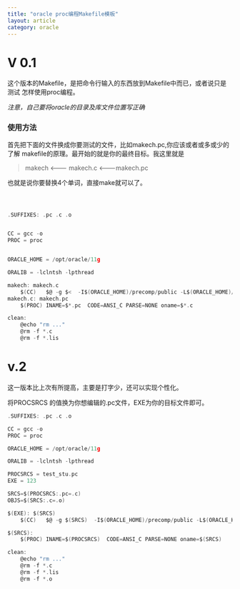```yaml
---
title: "oracle proc编程Makefile模板"
layout: article
category: oracle
---
```


# V 0.1

这个版本的Makefile，是把命令行输入的东西放到Makefile中而已，或者说只是测试
怎样使用proc编程。

<em> 注意，自己要将oracle的目录及库文件位置写正确 </em>

### 使用方法
首先把下面的文件换成你要测试的文件，比如makech.pc,你应该或者或多或少的了解
makefile的原理。最开始的就是你的最终目标。我这里就是

>makech <--- makech.c <---makech.pc

也就是说你要替换4个单词，直接make就可以了。

```c



.SUFFIXES: .pc .c .o


CC = gcc -o
PROC = proc


ORACLE_HOME = /opt/oracle/11g

ORALIB = -lclntsh -lpthread

makech: makech.c
	$(CC)   $@ -g $<  -I$(ORACLE_HOME)/precomp/public -L$(ORACLE_HOME)/lib  $(ORALIB)
makech.c: makech.pc
	$(PROC) INAME=$*.pc  CODE=ANSI_C PARSE=NONE oname=$*.c

clean:
	@echo "rm ..."
	@rm -f *.c
	@rm -f *.lis

```

# v.2
这一版本比上次有所提高，主要是打字少，还可以实现个性化。

将PROCSRCS 的值换为你想编辑的.pc文件，EXE为你的目标文件即可。

```c
.SUFFIXES: .pc .c .o

CC = gcc -o
PROC = proc

ORACLE_HOME = /opt/oracle/11g

ORALIB = -lclntsh -lpthread

PROCSRCS = test_stu.pc
EXE	= 123

SRCS=$(PROCSRCS:.pc=.c)
OBJS=$(SRCS:.c=.o)

$(EXE): $(SRCS)
	$(CC)   $@ -g $(SRCS)  -I$(ORACLE_HOME)/precomp/public -L$(ORACLE_HOME)/lib  $(ORALIB)

$(SRCS):
	$(PROC) INAME=$(PROCSRCS)  CODE=ANSI_C PARSE=NONE oname=$(SRCS)

clean:
	@echo "rm ..."
	@rm -f *.c
	@rm -f *.lis
	@rm -f *.o
```

